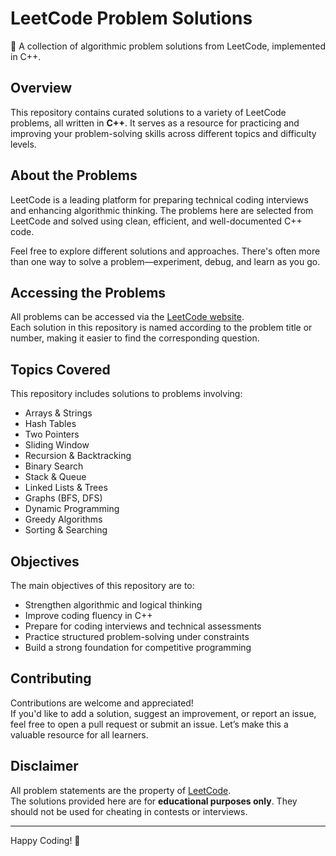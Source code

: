 # LeetCode Problem Solutions  
📘 A collection of algorithmic problem solutions from LeetCode, implemented in C++.

## Overview  
This repository contains curated solutions to a variety of LeetCode problems, all written in **C++**. It serves as a resource for practicing and improving your problem-solving skills across different topics and difficulty levels.

## About the Problems  
LeetCode is a leading platform for preparing technical coding interviews and enhancing algorithmic thinking. The problems here are selected from LeetCode and solved using clean, efficient, and well-documented C++ code.

Feel free to explore different solutions and approaches. There's often more than one way to solve a problem—experiment, debug, and learn as you go.

## Accessing the Problems  
All problems can be accessed via the [LeetCode website](https://leetcode.com/).  
Each solution in this repository is named according to the problem title or number, making it easier to find the corresponding question.

## Topics Covered  
This repository includes solutions to problems involving:

- Arrays & Strings  
- Hash Tables  
- Two Pointers  
- Sliding Window  
- Recursion & Backtracking  
- Binary Search  
- Stack & Queue  
- Linked Lists & Trees  
- Graphs (BFS, DFS)  
- Dynamic Programming  
- Greedy Algorithms  
- Sorting & Searching  

## Objectives  
The main objectives of this repository are to:

- Strengthen algorithmic and logical thinking  
- Improve coding fluency in C++  
- Prepare for coding interviews and technical assessments  
- Practice structured problem-solving under constraints  
- Build a strong foundation for competitive programming

## Contributing  
Contributions are welcome and appreciated!  
If you'd like to add a solution, suggest an improvement, or report an issue, feel free to open a pull request or submit an issue. Let’s make this a valuable resource for all learners.

## Disclaimer  
All problem statements are the property of [LeetCode](https://leetcode.com/).  
The solutions provided here are for **educational purposes only**. They should not be used for cheating in contests or interviews.

---

Happy Coding! 🚀  
